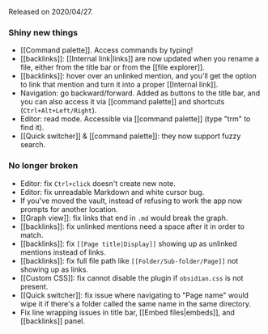 Released on 2020/04/27.

### Shiny new things

- [[Command palette]]. Access commands by typing!
- [[backlinks]]: [[Internal link|links]] are now updated when you rename a file, either from the title bar or from the [[file explorer]].
- [[backlinks]]: hover over an unlinked mention, and you'll get the option to link that mention and turn it into a proper [[Internal link]].
- Navigation: go backward/forward. Added as buttons to the title bar, and you can also access it via [[command palette]] and shortcuts (`Ctrl+Alt+Left/Right`).
- Editor: read mode. Accessible via [[command palette]] (type "trm" to find it).
- [[Quick switcher]] & [[command palette]]: they now support fuzzy search.

### No longer broken

- Editor: fix `Ctrl+click` doesn't create new note.
- Editor: fix unreadable Markdown and white cursor bug.
- If you've moved the vault, instead of refusing to work the app now prompts for another location.
- [[Graph view]]: fix links that end in `.md` would break the graph.
- [[backlinks]]: fix unlinked mentions need a space after it in order to match.
- [[backlinks]]: fix `[[Page title|Display]]` showing up as unlinked mentions instead of links.
- [[backlinks]]: fix full file path like `[[Folder/Sub-folder/Page]]` not showing up as links.
- [[Custom CSS]]: fix cannot disable the plugin if `obsidian.css` is not present.
- [[Quick switcher]]: fix issue where navigating to "Page name" would wipe it if there's a folder called the same name in the same directory.
- Fix line wrapping issues in title bar, [[Embed files|embeds]], and [[backlinks]] panel.


